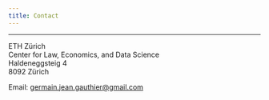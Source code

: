 ```yaml
---
title: Contact
---
```


---

ETH Zürich \
Center for Law, Economics, and Data Science \
Haldeneggsteig 4 \
8092 Zürich

Email: germain.jean.gauthier@gmail.com
